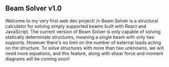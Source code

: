 ## Beam Solver v1.0
Welcome to my very first web dev project! /n
Beam Solver is a structural calculator for solving simply supported beams built with React and JavaScript. The current version of Beam Solver is only capable of solving statically determinate structures, meaning a single beam with only two supports. However there's no limit on the number of external loads acting on the structure. To solve structures with more than two unknowns, we will need more equations, and this feature, along with shear force and moment diagrams will be coming soon!
